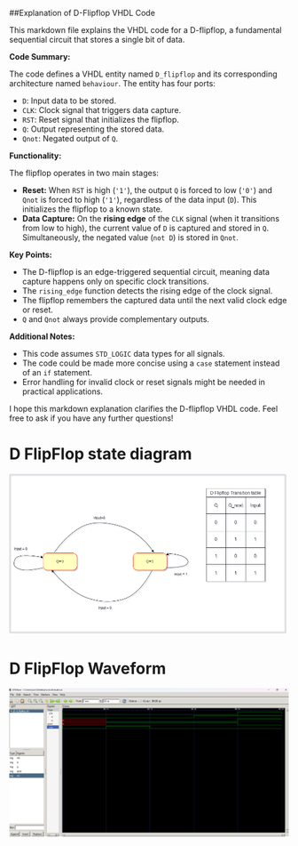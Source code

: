 ##Explanation of D-Flipflop VHDL Code

This markdown file explains the VHDL code for a D-flipflop, a fundamental sequential circuit that stores a single bit of data.

**Code Summary:**

The code defines a VHDL entity named `D_flipflop` and its corresponding architecture named `behaviour`. The entity has four ports:

- `D`: Input data to be stored.
- `CLK`: Clock signal that triggers data capture.
- `RST`: Reset signal that initializes the flipflop.
- `Q`: Output representing the stored data.
- `Qnot`: Negated output of `Q`.

**Functionality:**

The flipflop operates in two main stages:

- **Reset:** When `RST` is high (`'1'`), the output `Q` is forced to low (`'0'`) and `Qnot` is forced to high (`'1'`), regardless of the data input (`D`). This initializes the flipflop to a known state.
- **Data Capture:** On the **rising edge** of the `CLK` signal (when it transitions from low to high), the current value of `D` is captured and stored in `Q`. Simultaneously, the negated value (`not D`) is stored in `Qnot`.

**Key Points:**

- The D-flipflop is an edge-triggered sequential circuit, meaning data capture happens only on specific clock transitions.
- The `rising_edge` function detects the rising edge of the clock signal.
- The flipflop remembers the captured data until the next valid clock edge or reset.
- `Q` and `Qnot` always provide complementary outputs.

**Additional Notes:**

- This code assumes `STD_LOGIC` data types for all signals.
- The code could be made more concise using a `case` statement instead of an `if` statement.
- Error handling for invalid clock or reset signals might be needed in practical applications.

I hope this markdown explanation clarifies the D-flipflop VHDL code. Feel free to ask if you have any further questions!

# D FlipFlop state diagram
![Alt text](../Images/df.png)
# D FlipFlop Waveform
![Alt text](../Images/dflipflop.png)
